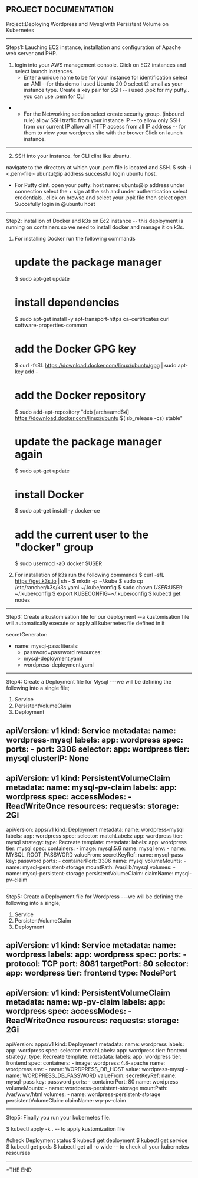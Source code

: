 PROJECT DOCUMENTATION
-----------------------------------------------------------------------------------------------
Project:Deploying Wordpress and Mysql with Persistent Volume on Kubernetes
________________________________________________________________________________________________
Steps1: Lauching EC2 instance, installation and configuration of Apache web server and PHP.

1) login into your AWS management console.
   Click on EC2 instances and select launch instances.
   - Enter a unique name to be for your instance for identification
     select an AMI --for this demo i used Ubuntu 20.0
     select t2 small as your instance type.
     Create a key pair for SSH -- i used .ppk for my putty.. you can use .pem for CLI
-
  - For the Networking section select create security group. (inbound rule)
    allow SSH traffic from your instance IP -- to allow only SSH from our current IP
    allow all HTTP access from all IP address -- for them to view your wordpress site with the brower 
Click on launch instance.
---------------------------------------------------------------------------------------------------------------------------
2) SSH into your instance. for CLI clint like ubuntu. 

 navigate to the directory at which your .pem file is located and SSH.
 $ ssh -i <.pem-file> ubuntu@ip address
 successful login ubuntu host.

  - For Putty clint.
    open your putty:
    host name: ubuntu@ip address
    under connection select the + sign at the ssh 
    and under authentication select credentials.. 
    click on browse and select your .ppk file
    then select open.
    Succefully login in @ubuntu host
--------------------------------------------------------------------------------------------------------------------------------------
Step2: installion of Docker and k3s on Ec2 instance -- this deployment is running on containers so we need to install docker and manage it on k3s.

1)  For installing Docker run the following commands
    # update the package manager
      $ sudo apt-get update

     # install dependencies
       $ sudo apt-get install -y apt-transport-https ca-certificates curl software-properties-common

     # add the Docker GPG key
       $ curl -fsSL https://download.docker.com/linux/ubuntu/gpg | sudo apt-key add -

     # add the Docker repository
       $ sudo add-apt-repository "deb [arch=amd64] https://download.docker.com/linux/ubuntu $(lsb_release -cs) stable"

     # update the package manager again
       $ sudo apt-get update

     # install Docker
       $ sudo apt-get install -y docker-ce

     # add the current user to the "docker" group
       $ sudo usermod -aG docker $USER  
2) For installation of k3s run the following commands
       $ curl -sfL https://get.k3s.io | sh -
       $ mkdir -p ~/.kube
       $ sudo cp /etc/rancher/k3s/k3s.yaml ~/.kube/config
       $ sudo chown $USER:$USER ~/.kube/config
       $ export KUBECONFIG=~/.kube/config
       $ kubectl get nodes    
--------------------------------------------------------------------------------------------------------------------------------------
Step3: Create a kustomisation file for our deployment --a kustomisation file will automatically execute or apply all kubernetes file defined in it

secretGenerator:
- name: mysql-pass
  literals:
  - password=password
resources:
  - mysql-deployment.yaml
  - wordpress-deployment.yaml

------------------------------------------------------------------------------------------------------------------------------
Step4: Create a Deployment file for Mysql ---we will be defining the following into a single file;
1) Service
2) PersistentVolumeClaim
3) Deployment




apiVersion: v1
kind: Service
metadata:
  name: wordpress-mysql
  labels:
    app: wordpress
spec:
  ports:
    - port: 3306
  selector:
    app: wordpress
    tier: mysql
  clusterIP: None
---
apiVersion: v1
kind: PersistentVolumeClaim
metadata:
  name: mysql-pv-claim
  labels:
    app: wordpress
spec:
  accessModes:
    - ReadWriteOnce
  resources:
    requests:
      storage: 2Gi
---
apiVersion: apps/v1 
kind: Deployment
metadata:
  name: wordpress-mysql
  labels:
    app: wordpress
spec:
  selector:
    matchLabels:
      app: wordpress
      tier: mysql
  strategy:
    type: Recreate
  template:
    metadata:
      labels:
        app: wordpress
        tier: mysql
    spec:
      containers:
      - image: mysql:5.6
        name: mysql
        env:
        - name: MYSQL_ROOT_PASSWORD
          valueFrom:
            secretKeyRef:
              name: mysql-pass
              key: password
        ports:
        - containerPort: 3306
          name: mysql
        volumeMounts:
        - name: mysql-persistent-storage
          mountPath: /var/lib/mysql
      volumes:
      - name: mysql-persistent-storage
        persistentVolumeClaim:
          claimName: mysql-pv-claim

----------------------------------------------------------------------------------------------------

Step5: Create a Deployment file for Wordpress ---we will be defining the following into a single;
1) Service
2) PersistentVolumeClaim
3) Deployment




apiVersion: v1
kind: Service
metadata:
  name: wordpress
  labels:
    app: wordpress
spec:
  ports:
    - protocol: TCP
      port: 8081
      targetPort: 80
  selector:
    app: wordpress
    tier: frontend
  type: NodePort
---
apiVersion: v1
kind: PersistentVolumeClaim
metadata:
  name: wp-pv-claim
  labels:
    app: wordpress
spec:
  accessModes:
    - ReadWriteOnce
  resources:
    requests:
      storage: 2Gi
---
apiVersion: apps/v1
kind: Deployment
metadata:
  name: wordpress
  labels:
    app: wordpress
spec:
  selector:
    matchLabels:
      app: wordpress
      tier: frontend
  strategy:
    type: Recreate
  template:
    metadata:
      labels:
        app: wordpress
        tier: frontend
    spec:
      containers:
      - image: wordpress:4.8-apache
        name: wordpress
        env:
        - name: WORDPRESS_DB_HOST
          value: wordpress-mysql
        - name: WORDPRESS_DB_PASSWORD
          valueFrom:
            secretKeyRef:
              name: mysql-pass
              key: password
        ports:
        - containerPort: 80
          name: wordpress
        volumeMounts:
        - name: wordpress-persistent-storage
          mountPath: /var/www/html
      volumes:
      - name: wordpress-persistent-storage
        persistentVolumeClaim:
          claimName: wp-pv-claim

-------------------------------------------------------------------------------------------------------------------------
Step5: Finally you run your kubernetes file.

$ kubectl apply -k . -- to apply kustomization file
 
#check Deployment status
     $ kubectl get deployment
     $ kubectl get service
     $ kubectl get pods
     $ kubectl get all -o wide -- to check all your kubernetes resourses
   
________________________________________________________________________________________________________________________________

*THE END









